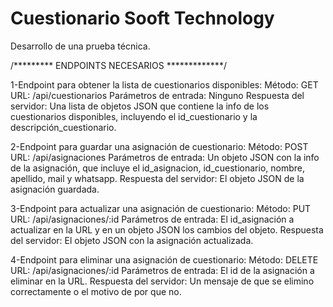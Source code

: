 # Cuestionario Sooft Technology

Desarrollo de una prueba técnica.

 /********* ENDPOINTS NECESARIOS *************/

1-Endpoint para obtener la lista de cuestionarios disponibles:
Método: GET
URL: /api/cuestionarios
Parámetros de entrada: Ninguno
Respuesta del servidor: Una lista de objetos JSON que contiene la info de los cuestionarios disponibles, incluyendo el id_cuestionario y la descripción_cuestionario.

2-Endpoint para guardar una asignación de cuestionario:
Método: POST
URL: /api/asignaciones
Parámetros de entrada: Un objeto JSON con la info de la asignación, que incluye el id_asignacion, id_cuestionario, nombre, apellido, mail y whatsapp.
Respuesta del servidor: El objeto JSON de la asignación guardada.

3-Endpoint para actualizar una asignación de cuestionario:
Método: PUT
URL: /api/asignaciones/:id
Parámetros de entrada: El id_asignación a actualizar en la URL y en un objeto JSON los cambios del objeto.
Respuesta del servidor: El objeto JSON con la asignación actualizada.

4-Endpoint para eliminar una asignación de cuestionario:
Método: DELETE
URL: /api/asignaciones/:id
Parámetros de entrada: El id de la asignación a eliminar en la URL.
Respuesta del servidor: Un mensaje de que se elimino correctamente o el motivo de por que no.
